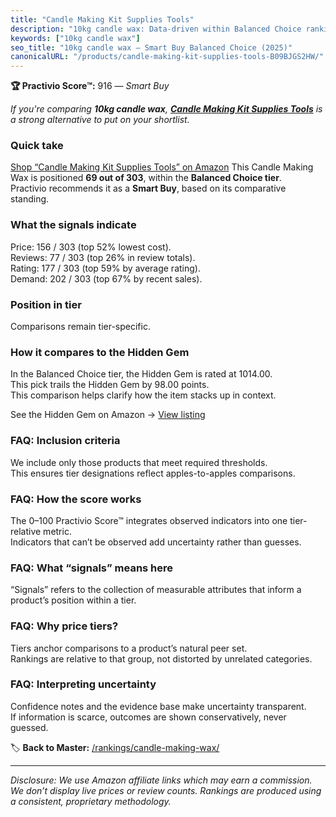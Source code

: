 ```yaml
---
title: "Candle Making Kit Supplies Tools"
description: "10kg candle wax: Data-driven within Balanced Choice ranking using the Practivio Score™. Positioned by quality, value, demand, findability, momentum."
keywords: ["10kg candle wax"]
seo_title: "10kg candle wax — Smart Buy Balanced Choice (2025)"
canonicalURL: "/products/candle-making-kit-supplies-tools-B09BJGS2HW/"
---
```


**🏆 Practivio Score™:** 916 — _Smart Buy_


*If you're comparing **10kg candle wax**, **[Candle Making Kit Supplies Tools](https://www.amazon.com/dp/B09BJGS2HW?tag=practivio-20)** is a strong alternative to put on your shortlist.*
### Quick take
[Shop “Candle Making Kit Supplies Tools” on Amazon](https://www.amazon.com/dp/B09BJGS2HW?tag=practivio-20)
This Candle Making Wax is positioned **69 out of 303**, within the **Balanced Choice tier**.  
Practivio recommends it as a **Smart Buy**, based on its comparative standing.

### What the signals indicate
Price: 156 / 303 (top 52% lowest cost).  
Reviews: 77 / 303 (top 26% in review totals).  
Rating: 177 / 303 (top 59% by average rating).  
Demand: 202 / 303 (top 67% by recent sales).

### Position in tier
Comparisons remain tier-specific.

### How it compares to the Hidden Gem
In the Balanced Choice tier, the Hidden Gem is rated at 1014.00.  
This pick trails the Hidden Gem by 98.00 points.  
This comparison helps clarify how the item stacks up in context.  

See the Hidden Gem on Amazon → [View listing](https://www.amazon.com/dp/B07YNW3GC2?tag=practivio-20)

### FAQ: Inclusion criteria
We include only those products that meet required thresholds.  
This ensures tier designations reflect apples-to-apples comparisons.

### FAQ: How the score works
The 0–100 Practivio Score™ integrates observed indicators into one tier-relative metric.  
Indicators that can’t be observed add uncertainty rather than guesses.

### FAQ: What “signals” means here
“Signals” refers to the collection of measurable attributes that inform a product’s position within a tier.

### FAQ: Why price tiers?
Tiers anchor comparisons to a product’s natural peer set.  
Rankings are relative to that group, not distorted by unrelated categories.

### FAQ: Interpreting uncertainty
Confidence notes and the evidence base make uncertainty transparent.  
If information is scarce, outcomes are shown conservatively, never guessed.


🏷️ **Back to Master:** [/rankings/candle-making-wax/](/rankings/candle-making-wax/)

---
_Disclosure: We use Amazon affiliate links which may earn a commission. We don’t display live prices or review counts. Rankings are produced using a consistent, proprietary methodology._
